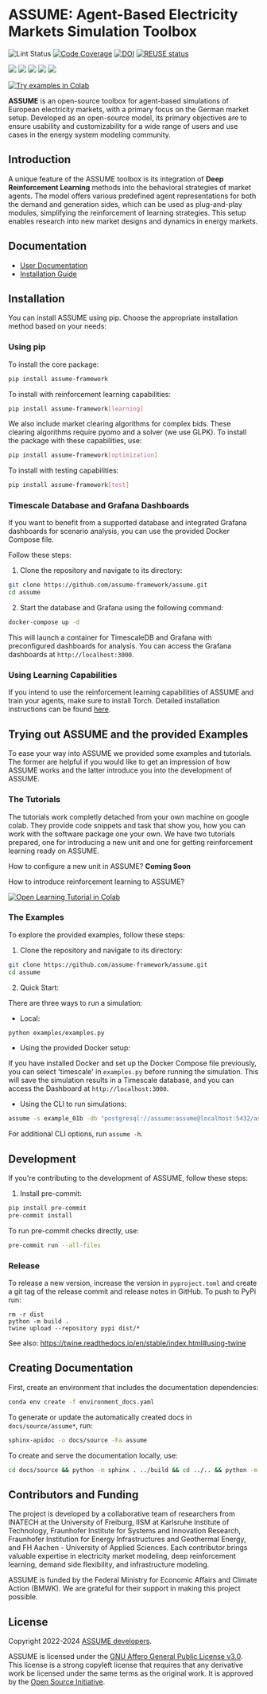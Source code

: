 <!--
SPDX-FileCopyrightText: ASSUME Developers

SPDX-License-Identifier: AGPL-3.0-or-later
-->

# ASSUME: Agent-Based Electricity Markets Simulation Toolbox

![Lint Status](https://github.com/assume-framework/assume/actions/workflows/lint-pytest.yaml/badge.svg)
[![Code Coverage](https://codecov.io/gh/assume-framework/assume/branch/main/graph/badge.svg?token=CZ4FO7P57H)](https://codecov.io/gh/assume-framework/assume)
[![DOI](https://zenodo.org/badge/DOI/10.5281/zenodo.8088760.svg)](https://doi.org/10.5281/zenodo.8088760)
[![REUSE status](https://api.reuse.software/badge/github.com/assume-framework/assume)](https://api.reuse.software/info/github.com/assume-framework/assume)

[![](https://img.shields.io/pypi/v/assume-framework.svg)](https://pypi.org/pypi/assume-framework/)
[![](https://img.shields.io/pypi/pyversions/assume-framework.svg)](https://pypi.org/pypi/assume-framework/)
[![](https://img.shields.io/pypi/l/assume-framework.svg)](https://pypi.org/pypi/assume-framework/)
[![](https://img.shields.io/pypi/status/assume-framework.svg)](https://pypi.org/pypi/assume-framework/)
[![](https://img.shields.io/readthedocs/assume)](https://assume.readthedocs.io/)

[![Try examples in Colab](https://colab.research.google.com/assets/colab-badge.svg)](https://github.com/assume-framework/assume/tree/main/examples/notebooks)

**ASSUME** is an open-source toolbox for agent-based simulations of European electricity markets, with a primary focus on the German market setup. Developed as an open-source model, its primary objectives are to ensure usability and customizability for a wide range of users and use cases in the energy system modeling community.

## Introduction

A unique feature of the ASSUME toolbox is its integration of **Deep Reinforcement Learning** methods into the behavioral strategies of market agents. The model offers various predefined agent representations for both the demand and generation sides, which can be used as plug-and-play modules, simplifying the reinforcement of learning strategies. This setup enables research into new market designs and dynamics in energy markets.


## Documentation

- [User Documentation](https://assume.readthedocs.io/en/latest/)
- [Installation Guide](https://assume.readthedocs.io/en/latest/installation.html)

## Installation

You can install ASSUME using pip. Choose the appropriate installation method based on your needs:

### Using pip

To install the core package:

```bash
pip install assume-framework
```

To install with reinforcement learning capabilities:

```bash
pip install assume-framework[learning]
```

We also include market clearing algorithms for complex bids. These clearing algorithms require pyomo and a solver (we use GLPK). To install the package with these capabilities, use:

```bash
pip install assume-framework[optimization]
```

To install with testing capabilities:

```bash
pip install assume-framework[test]
```

### Timescale Database and Grafana Dashboards

If you want to benefit from a supported database and integrated Grafana dashboards for scenario analysis, you can use the provided Docker Compose file.

Follow these steps:

1. Clone the repository and navigate to its directory:

```bash
git clone https://github.com/assume-framework/assume.git
cd assume
```

2. Start the database and Grafana using the following command:

```bash
docker-compose up -d
```

This will launch a container for TimescaleDB and Grafana with preconfigured dashboards for analysis. You can access the Grafana dashboards at `http://localhost:3000`.

### Using Learning Capabilities

If you intend to use the reinforcement learning capabilities of ASSUME and train your agents, make sure to install Torch. Detailed installation instructions can be found [here](https://pytorch.org/get-started/locally/).



## Trying out ASSUME and the provided Examples

To ease your way into ASSUME we provided some examples and tutorials. The former are helpful if you would like to get an impression of how ASSUME works and the latter introduce you into the development of ASSUME.

### The Tutorials

The tutorials work completly detached from your own machine on google colab. They provide code snippets and task that show you, how you can work with the software package one your own. We have two tutorials prepared, one for introducing a new unit and one for getting reinforcement learning ready on ASSUME.

How to configure a new unit in ASSUME?
**Coming Soon**

How to introduce reinforcement learning to ASSUME?

[![Open Learning Tutorial in Colab](https://colab.research.google.com/assets/colab-badge.svg)](https://colab.research.google.com/github/assume-framework/assume/blob/main/examples/notebooks/04_reinforcement_learning_example.ipynb)



### The Examples

To explore the provided examples, follow these steps:

1. Clone the repository and navigate to its directory:

```bash
git clone https://github.com/assume-framework/assume.git
cd assume
```

2. Quick Start:

There are three ways to run a simulation:

- Local:

```bash
python examples/examples.py
```

- Using the provided Docker setup:

If you have installed Docker and set up the Docker Compose file previously, you can select 'timescale' in `examples.py` before running the simulation. This will save the simulation results in a Timescale database, and you can access the Dashboard at `http://localhost:3000`.

- Using the CLI to run simulations:

```bash
assume -s example_01b -db "postgresql://assume:assume@localhost:5432/assume"
```

For additional CLI options, run `assume -h`.

## Development

If you're contributing to the development of ASSUME, follow these steps:

1. Install pre-commit:

```bash
pip install pre-commit
pre-commit install
```

To run pre-commit checks directly, use:

```bash
pre-commit run --all-files
```

### Release

To release a new version, increase the version in `pyproject.toml` and create a git tag of the release commit and release notes in GitHub.
To push to PyPi run:

```
rm -r dist
python -m build .
twine upload --repository pypi dist/*
```

See also: https://twine.readthedocs.io/en/stable/index.html#using-twine

## Creating Documentation

First, create an environment that includes the documentation dependencies:

```bash
conda env create -f environment_docs.yaml
```

To generate or update the automatically created docs in `docs/source/assume*`, run:

```bash
sphinx-apidoc -o docs/source -Fa assume
```

To create and serve the documentation locally, use:

```bash
cd docs/source && python -m sphinx . ../build && cd ../.. && python -m http.server --directory docs/build/html
```

## Contributors and Funding

The project is developed by a collaborative team of researchers from INATECH at the University of Freiburg, IISM at Karlsruhe Institute of Technology, Fraunhofer Institute for Systems and Innovation Research, Fraunhofer Institution for Energy Infrastructures and Geothermal Energy, and FH Aachen - University of Applied Sciences. Each contributor brings valuable expertise in electricity market modeling, deep reinforcement learning, demand side flexibility, and infrastructure modeling.

ASSUME is funded by the Federal Ministry for Economic Affairs and Climate Action (BMWK). We are grateful for their support in making this project possible.

## License

Copyright 2022-2024 [ASSUME developers](https://assume.readthedocs.io/en/latest/developers.html).

ASSUME is licensed under the [GNU Affero General Public License v3.0](./LICENSES/AGPL-3.0-or-later.txt). This license is a strong copyleft license that requires that any derivative work be licensed under the same terms as the original work. It is approved by the [Open Source Initiative](https://opensource.org/licenses/AGPL-3.0).
